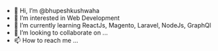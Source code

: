 - 👋 Hi, I’m @bhupeshkushwaha
- 👀 I’m interested in Web Development
- 🌱 I’m currently learning ReactJs, Magento, Laravel, NodeJs, GraphQl
- 💞️ I’m looking to collaborate on ...
- 📫 How to reach me ...

<!---
bhupeshkushwaha/bhupeshkushwaha is a ✨ special ✨ repository because its `README.md` (this file) appears on your GitHub profile.
You can click the Preview link to take a look at your changes.
--->
